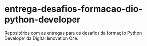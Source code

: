 # entrega-desafios-formacao-dio-python-developer
Repositórios com as entregas para os desafios da formação Python Developer da Digital Innovation One.
